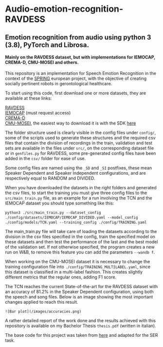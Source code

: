 # Audio-emotion-recognition-RAVDESS
 
## Emotion recognition from audio using python 3 (3.8), PyTorch and Librosa.
#### Mainly on the RAVDESS dataset, but with implementations for IEMOCAP, CREMA-D, CMU-MOSEI and others.

This repository is an implementation for Speech Emotion Recognition in the context of the [SPRING](https://spring-h2020.eu/) european project, with the objective of creating socially pertinent robots in gerontological healthcare.

To start using this code, first download one or more datasets, they are available at these links:

[RAVDESS](https://zenodo.org/record/1188976#.YPU9pkzOOUk)  
[IEMOCAP](https://sail.usc.edu/iemocap/) (must request access)  
[CREMA-D](https://github.com/CheyneyComputerScience/CREMA-D)  
[CMU-MOSEI](http://multicomp.cs.cmu.edu/resources/cmu-mosei-dataset/), the easiest way to download it is with the SDK [here](https://github.com/A2Zadeh/CMU-MultimodalSDK)  

The folder structure used is clearly visible in the config files under `config/`, some of the scripts used to generate these structures and the required csv files that contain the division of recordings in the train, validation and test sets are available in the files under `src/`, on the corresponding dataset file or in `genfiles.py` for RAVDESS, some pre-generated config files have been added in the `csv/` folder for ease of use.

Some config files are named using the `_SD` and `_SI` postfixes, these mean Speaker Dependent and Speaker Independent configurations, and are respectively equal to RANDOM and DIVIDED.

When you have downloaded the datasets in the right folders and generated the csv files, to start the training you must give three config files to the `src/main_train.py` file, as an example for a run involving the TCN and the IEMOCAP dataset you should type something like this:  
```
python3 ./src/main_train.py --dataset_config ./config/datasets/IEMOCAP/IEMOCAP_DIVIDED.yaml --model_config ./config/models/TCN.yaml --training_config ./config/TRAINING.yaml
```

The main_train.py file will take care of loading the datasets according to the division in the csv files specified in the config, train the specified model on these datasets and then test the performance of the last and the best model of the validation set. If not otherwise specified, the program creates a new run on W&B, to remove this feature you can add the parameters `--wandb f`.

When working on the CMU-MOSEI dataset it is necessary to change the training configuration file into `./config/TRAINING_MULTILABEL.yaml`, since this dataset is classified in a multi-label fashion. This creates slightly different metrics that the regular ones, adding F1 score.

The TCN reaches the current State-of-the-art for the RAVDESS dataset with an accuracy of 81.2% in the Speaker Dependent configuration, using both the speech and song files. Below is an image showing the most important changes applied to reach this result.

    ![Bar plot](/images/accuracies.png)


A rather detailed report of the work done and the results achieved with this repository is available on my Bachelor Thesis `thesis.pdf` (written in italian).

The base code for this project was taken from [here](https://github.com/VeroJulianaSchmalz/E2E-Sentence-Classification-on-Fluent-Speech-Commands) and adapted for the  SER task.
